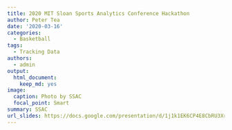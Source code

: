 ```yaml
---
title: 2020 MIT Sloan Sports Analytics Conference Hackathon
author: Peter Tea
date: '2020-03-16'
categories:
  - Basketball
tags:
  - Tracking Data
authors:
  - admin
output:
  html_document:
    keep_md: yes
image:
  caption: Photo by SSAC
  focal_point: Smart
summary: SSAC
url_slides: https://docs.google.com/presentation/d/1j1k1EK6CP4E8CbRU3Xr8OuSUySRzWh9An_79K0GIUog/edit#slide=id.p
---
```



